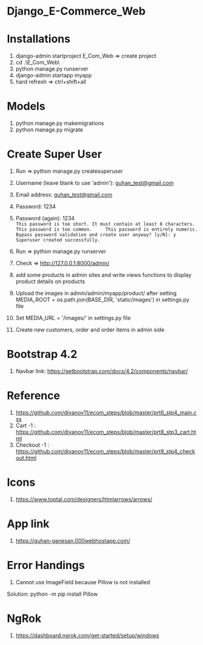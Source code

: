 # Django_E-Commerce_Web

# Installations

1. django-admin startproject E_Com_Web => create project
2. cd .\E_Com_Web\
3. python manage.py runserver
4. django-admin startapp myapp
5. hard refresh => ctrl+shift+all

# Models
1. python manage.py makemigrations
2. python manage.py migrate

# Create Super User

1.  Run => python manage.py createsuperuser         
2.  Username (leave blank to use 'admin'): guhan_test@gmail.com              
3.  Email address: guhan_test@gmail.com           
4.  Password: 1234      
5.  Password (again): 1234          
`This password is too short. It must contain at least 8 characters.         
This password is too common.    
This password is entirely numeric.      
Bypass password validation and create user anyway? [y/N]: y     
Superuser created successfully.`        

6. Run => python manage.py runserver        
7. Check => http://127.0.0.1:8000/admin/        
8. add some products in admin sites and write views functions to display product details on products
9. Upload the images in admin/admin/myapp/product/ after setting MEDIA_ROOT = os.path.join(BASE_DIR, 'static/images') in settings.py file 
10. Set MEDIA_URL =  '/images/' in settings.py file
11. Create new customers, order and order items in admin side


# Bootstrap 4.2 

1. Navbar link: https://getbootstrap.com/docs/4.2/components/navbar/

# Reference

1. https://github.com/divanov11/ecom_steps/blob/master/prt6_stp4_main.css
2. Cart -1 : https://github.com/divanov11/ecom_steps/blob/master/prt8_stp3_cart.html
3. Checkout -1 : https://github.com/divanov11/ecom_steps/blob/master/prt9_stp4_checkout.html

# Icons

1. https://www.toptal.com/designers/htmlarrows/arrows/

# App link

1. https://guhan-ganesan.000webhostapp.com/

# Error Handings

1. Cannot use ImageField because Pillow is not installed 

Solution: python -m pip install Pillow 

# NgRok 

1. https://dashboard.ngrok.com/get-started/setup/windows

